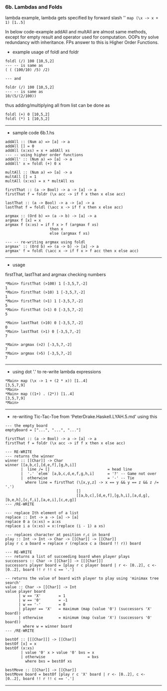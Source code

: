 
### 6b. Lambdas and Folds

lambda example, lambda gets specified by forward slash '\'
``` map (\x -> x + 1) [1..5] ```

In below code-example addAll and multAll are almost same methods, except for empty result and operator used for computation.
OOPs try solve redundancy with inheritance.
FPs answer to this is Higher Order Functions.

* example usage of foldl and foldr

```
foldl (/) 100 [10,5,2]
--- -- is same as
( ( (100/10) /5) /2)

--- and

foldr (/) 100 [10,5,2]
--- -- is same as
10/(5/(2/100))
```

thus adding/multiplying all from list can be done as

```
foldl (+) 0 [10,5,2]
foldl (*) 1 [10,5,2]
```

---

* sample code 6b.1.hs

```
addAll :: (Num a) => [a] -> a
addAll [] = 0
addAll (x:xs) = x + addAll xs
--- -- using higher order functions
addAll' :: (Num a) => [a] -> a
addAll' x = foldl (+) 0 x

multAll :: (Num a) => [a] -> a
multAll [] = 1
multAll (x:xs) = x * multAll xs

firstThat :: (a -> Bool) -> a -> [a] -> a
firstThat f = foldr (\x acc -> if f x then x else acc)

lastThat :: (a -> Bool) -> a -> [a] -> a
lastThat f = foldl (\acc x -> if f x then x else acc)

argmax :: (Ord b) => (a -> b) -> [a] -> a
argmax f [x] = x
argmax f (x:xs) = if f x > f (argmax f xs)
                    then x
                    else (argmax f xs)

--- -- re-writing argmax using foldl
argmax' :: (Ord b) => (a -> b) -> [a] -> a
argmax' f = foldl (\acc x -> if f x > f acc then x else acc)
```

---

* usage

firstThat, lastThat and argmax checking numbers

```
*Main> firstThat (>100) 1 [-3,5,7,-2]
1
*Main> firstThat (>10) 1 [-3,5,7,-2]
1
*Main> firstThat (>1) 1 [-3,5,7,-2]
5
*Main> firstThat (>1) 0 [-3,5,7,-2]
5

*Main> lastThat (>10) 0 [-3,5,7,-2]
0
*Main> lastThat (>1) 0 [-3,5,7,-2]
7

*Main> argmax (>2) [-3,5,7,-2]
7
*Main> argmax (>5) [-3,5,7,-2]
7
```

---

* using dot '.' to re-write lambda expressions

```
*Main> map (\x -> 1 + (2 * x)) [1..4]
[3,5,7,9]
*Main> 
*Main> map ((1+) . (2*)) [1..4]
[3,5,7,9]
*Main> 
```

---

* re-writing Tic-Tac-Toe from 'PeterDrake.Haskell.LYAH.5.md' using this

```
--- the empty board
emptyBoard = ["...", "...", "..."]

firstThat :: (a -> Bool) -> a -> [a] -> a
firstThat f = foldr (\x acc -> if f x then x else acc)

--- RE-WRITE
--- returns the winner
winner :: [[Char]] -> Char
winner [[a,b,c],[d,e,f],[g,h,i]]
       |  line /= []                          = head line
       |  '.' `elem` [a,b,c,d,e,f,g,h,i]      = '?' -- Game not over
       |  otherwise                           = '-' -- Tie
         where line = firstThat (\[x,y,z] -> x == y && y == z && z /= '.')
                                []
                                [[a,b,c],[d,e,f],[g,h,i],[a,d,g],[b,e,h],[c,f,i],[a,e,i],[c,e,g]]
--- /RE-WRITE

--- replace Ith element of a list
replace :: Int -> a -> [a] -> [a]
replace 0 a (x:xs) = a:xs
replace i a (x:xs) = x:(replace (i - 1) a xs)

--- replaces character at position r,c in board
play :: Int -> Int -> Char -> [[Char]] -> [[Char]]
play r c a board = replace r (replace c a (board !! r)) board

--- RE-WRITE
--- returns a list of succeeding board when player plays
successors :: Char -> [[Char]] -> [[[Char]]]
successors player board = [play r c player board | r <- [0..2], c <- [0..2], board !! r !! c == '.']

-- returns the value of board with player to play using 'minimax tree search'
value :: Char -> [[Char]] -> Int
value player board
      | w == 'X'        = 1
      | w == '0'        = -1
      | w == '-'        = 0
      | player == 'X'   = maximum (map (value '0') (successors 'X' board))
      | otherwise       = minimum (map (value 'X') (successors '0' board))
        where w = winner board
--- /RE-WRITE

bestOf :: [[[Char]]] -> [[Char]]
bestOf [x] = x
bestOf (x:xs)
       | value '0' x > value '0' bxs = x
       | otherwise                   = bxs
         where bxs = bestOf xs

bestMove :: [[Char]] -> [[Char]]
bestMove board = bestOf [play r c 'X' board | r <- [0..2], c <- [0..2], board !! r !! c == '.']

```

---

